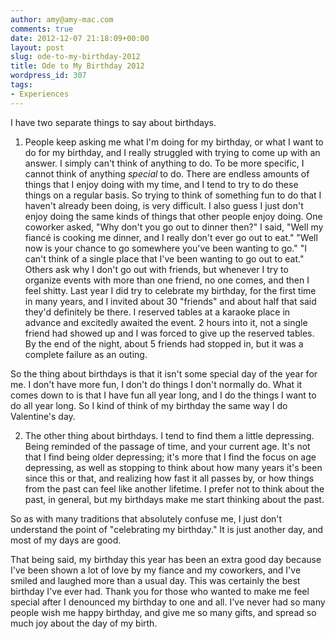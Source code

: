 ```yaml
---
author: amy@amy-mac.com
comments: true
date: 2012-12-07 21:18:09+00:00
layout: post
slug: ode-to-my-birthday-2012
title: Ode to My Birthday 2012
wordpress_id: 307
tags:
- Experiences
---
```


I have two separate things to say about birthdays.

1) People keep asking me what I'm doing for my birthday, or what I want to do for my birthday, and I really struggled with trying to come up with an answer. I simply can't think of anything to do. To be more specific, I cannot think of anything *special* to do. There are endless amounts of things that I enjoy doing with my time, and I tend to try to do these things on a regular basis. So trying to think of something fun to do that I haven't already been doing, is very difficult. I also guess I just don't enjoy doing the same kinds of things that other people enjoy doing. One coworker asked, "Why don't you go out to dinner then?" I said, "Well my fiancé is cooking me dinner, and I really don't ever go out to eat." "Well now is your chance to go somewhere you've been wanting to go." "I can't think of a single place that I've been wanting to go out to eat." Others ask why I don't go out with friends, but whenever I try to organize events with more than one friend, no one comes, and then I feel shitty. Last year I did try to celebrate my birthday, for the first time in many years, and I invited about 30 "friends" and about half that said they'd definitely be there. I reserved tables at a karaoke place in advance and excitedly awaited the event. 2 hours into it, not a single friend had showed up and I was forced to give up the reserved tables. By the end of the night, about 5 friends had stopped in, but it was a complete failure as an outing.

So the thing about birthdays is that it isn't some special day of the year for me. I don't have more fun, I don't do things I don't normally do. What it comes down to is that I have fun all year long, and I do the things I want to do all year long. So I kind of think of my birthday the same way I do Valentine's day.

2) The other thing about birthdays. I tend to find them a little depressing. Being reminded of the passage of time, and your current age. It's not that I find being older depressing; it's more that I find the focus on age depressing, as well as stopping to think about how many years it's been since this or that, and realizing how fast it all passes by, or how things from the past can feel like another lifetime. I prefer not to think about the past, in general, but my birthdays make me start thinking about the past.

So as with many traditions that absolutely confuse me, I just don't understand the point of "celebrating my birthday." It is just another day, and most of my days are good.

That being said, my birthday this year has been an extra good day because I've been shown a lot of love by my fiance and my coworkers, and I've smiled and laughed more than a usual day. This was certainly the best birthday I've ever had. Thank you for those who wanted to make me feel special after I denounced my birthday to one and all. I've never had so many people wish me happy birthday, and give me so many gifts, and spread so much joy about the day of my birth.
